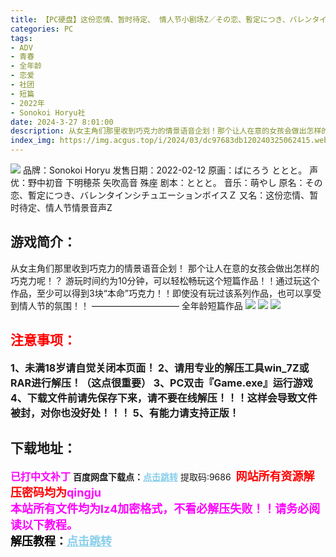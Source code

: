 ```yaml
---
title: 【PC硬盘】这份恋情、暂时待定、 情人节小剧场Z／その恋、暫定につき、バレンタインシチュエーションボイスＺ
categories: PC
tags:
- ADV
- 青春
- 全年龄
- 恋爱
- 社团
- 短篇
- 2022年
- Sonokoi Horyu社
date: 2024-3-27 8:01:00
description: 从女主角们那里收到巧克力的情景语音企划！那个让人在意的女孩会做出怎样的巧克力呢！？游玩时间约为10分钟，可以轻松畅玩这个短篇作品！！通过玩这个作品，至少可以得到3块“本命”巧克力！！即使没有玩过该系列作品，也可以享受到情人节的氛围！！
index_img: https://img.acgus.top/i/2024/03/dc97683db120240325062415.webp
---
```

![](https://img.acgus.top/i/2024/03/dc97683db120240325062415.webp)
品牌：Sonokoi Horyu
发售日期：2022-02-12
原画：ばにろう ととと。
声优：野中初音 下明穂茶 矢吹高音 殊座
剧本：ととと。
音乐：萌やし
原名：その恋、暫定につき、バレンタインシチュエーションボイスＺ
又名：这份恋情、暂时待定、情人节情景音声Z

## 游戏简介：
从女主角们那里收到巧克力的情景语音企划！
那个让人在意的女孩会做出怎样的巧克力呢！？
游玩时间约为10分钟，可以轻松畅玩这个短篇作品！！通过玩这个作品，至少可以得到3块“本命”巧克力！！即使没有玩过该系列作品，也可以享受到情人节的氛围！！
——————————
全年龄短篇作品
![](https://img.acgus.top/i/2024/03/89de9e125720240325062417.webp)
![](https://img.acgus.top/i/2024/03/d23a2c9f4a20240325062419.webp)
![](https://img.acgus.top/i/2024/03/f2a1db42c520240325062421.webp)






## <font color=#FF0000 >注意事项：</font>
<font size=3><b>1、未满18岁请自觉关闭本页面！
2、请用专业的解压工具win_7Z或RAR进行解压！（这点很重要）
3、PC双击『Game.exe』运行游戏
4、下载文件前请先保存下来，请不要在线解压！！！这样会导致文件被封，对你也没好处！！！
5、有能力请支持正版！</b></font>

## 下载地址：
<font color=#FF00FF size=3><b>已打中文补丁</b></font>
<b>百度网盘下载点：</b><a href="https://pan.baidu.com/s/1_7p7DofnbqAKKM9l0amwiQ?pwd=9686" style="color: #87CEEB;"><b>点击跳转</b></a> 提取码:9686
<a style="padding: 0" href="https://post.qingju.org/AD/"><img style="max-width:100%" src="https://img.acgus.top/i/2024/07/478f689b8021d8d499ab43d21acf137a.gif" alt=""></a>
<b><font color=#FF0000 size=4>网站所有资源解压密码均为</b></font><b><font color=#FF00FF size=4>qingju</font><font color=#FF0000 ></font></b><br><b><font color=#FF00FF size=4>本站所有文件均为lz4加密格式，不看必解压失败！！请务必阅读以下教程。</b></font><br><b><font color=#000 size=4>解压教程：</b><a href="https://post.qingju.org/tutorial/000/" style="color: #87CEEB;"><b>点击跳转</b></a>